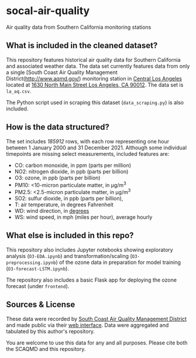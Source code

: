 # socal-air-quality
Air quality data from Southern California monitoring stations

## What is included in the cleaned dataset?
This repository features historical air quality data for Southern California and associated weather data. The data set currently features data from only a single [South Coast Air Quality Management District(http://www.aqmd.gov/) monitoring station in [Central Los Angeles](http://www.aqmd.gov/docs/default-source/clean-air-plans/air-quality-monitoring-network-plan/aaqmnp-losangeles.pdf) located at [1630 North Main Street
Los Angeles, CA 90012](https://duckduckgo.com/?q=1630+North+Main+Street+Los+Angeles%2C+CA+90012&t=h_&ia=web&iaxm=maps). The data set is `la_aq.csv`.

The Python script used in scraping this dataset (`data_scraping.py`) is also included.

## How is the data structured?
The set includes *185912* rows, with each row representing one hour between 1 January 2000 and 31 December 2021. Although some individual timepoints are missing select measurements, included features are:
* CO: carbon monoxide, in ppm (parts per million)
* NO2: nitrogen dioxide, in ppb (parts per billion)
* O3: ozone, in ppb (parts per billion)
* PM10: <10-micron particulate matter, in µg/m<sup>3</sup>
* PM2.5: <2.5-micron particulate matter, in µg/m<sup>3</sup>
* SO2: sulfur dioxide, in ppb (parts per billion),
* T: air temperature, in degrees Fahrenheit
* WD: wind direction, in [degrees](http://snowfence.umn.edu/Components/winddirectionanddegrees.htm)
* WS: wind speed, in mph (miles per hour), average hourly

## What else is included in this repo?
This repository also includes Jupyter notebooks showing exploratory analysis (`O3-EDA.ipynb`) and transformation/scaling (`O3-preprocessing.ipynb`) of the ozone data in preparation for model training (`O3-forecast-LSTM.ipynb`).

The repository also includes a basic Flask app for deploying the ozone forecast (under `frontend`).

## Sources & License
These data were recorded by [South Coast Air Quality Management District](http://www.aqmd.gov/) and made public via their [web interface](https://xappp.aqmd.gov/aqdetail/). Data were aggregated and tabulated by this author's repository.

You are welcome to use this data for any and all purposes. Please cite both the SCAQMD and this repository.
